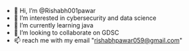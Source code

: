 - 👋 Hi, I’m @Rishabh001pawar
- 👀 I’m interested in cybersecurity and data science
- 🌱 I’m currently learning java
- 💞️ I’m looking to collaborate on GDSC
- 📫 reach me with my email "rishabhpawar059@gmail.com" 

<!---
Rishabh001pawar/Rishabh001pawar is a ✨ special ✨ repository because its `README.md` (this file) appears on your GitHub profile.
You can click the Preview link to take a look at your changes.
--->
